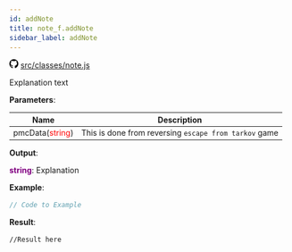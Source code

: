 ```yaml
---
id: addNote
title: note_f.addNote
sidebar_label: addNote
---
```

![](/img/github.png) [src/classes/note.js](https://github.com/TrustedSourceLeaks/LeakedServer/blob/master/src/classes/note.js#L3)

Explanation text

**Parameters**:

Name  |   Description 
----------- |   -----------
pmcData(<font color="red">string</font>)  |   This is done from reversing `escape from tarkov` game


**Output**:

**<font color="purple">string</font>**: Explanation


**Example**:
```js
// Code to Example
```

**Result**:
```
//Result here
```